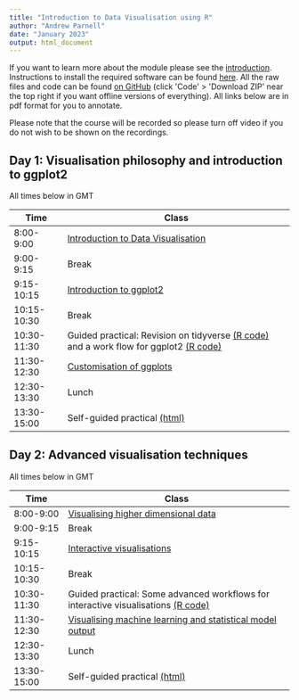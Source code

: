 ```yaml
---
title: "Introduction to Data Visualisation using R"
author: "Andrew Parnell"
date: "January 2023"
output: html_document
---
```


If you want to learn more about the module please see the [introduction](https://andrewcparnell.github.io/dataviz_course/intro.html). Instructions to install the required software can be found [here](https://andrewcparnell.github.io/dataviz_course/prerequisites.html). All the raw files and code can be found [on GitHub](https://www.github.com/andrewcparnell/dataviz_course) (click 'Code' > 'Download ZIP' near the top right if you want offline versions of everything). All links below are in pdf format for you to annotate.

Please note that the course will be recorded so please turn off video if you do not wish to be shown on the recordings. 

## Day 1: Visualisation philosophy and introduction to ggplot2

All times below in GMT

Time  | Class
------------- | ----------------------------------------------------
8:00-9:00 | [Introduction to Data Visualisation](https://andrewcparnell.github.io/dataviz_course/slides/class_1_intro.pdf)
9:00-9:15 | Break
9:15-10:15 | [Introduction to ggplot2](https://andrewcparnell.github.io/dataviz_course/slides/class_2_ggplot2.pdf)
10:15-10:30 | Break 
10:30-11:30 | Guided practical: Revision on tidyverse [(R code)](https://andrewcparnell.github.io/dataviz_course/practicals/tidyverse_revision.R) and a work flow for ggplot2 [(R code)](https://andrewcparnell.github.io/dataviz_course/practicals/ggplot2_basics.R)
11:30-12:30 | [Customisation of ggplots](https://andrewcparnell.github.io/dataviz_course/slides/class_3_more_ggplot2.pdf)
12:30-13:30 | Lunch
13:30-15:00 | Self-guided practical [(html)](https://andrewcparnell.github.io/dataviz_course/practicals/practical_1_create_your_own_visualisations.html) 

## Day 2: Advanced visualisation techniques

All times below in GMT

Time  | Class
------------- | ----------------------------------------------------
8:00-9:00 | [Visualising higher dimensional data](https://andrewcparnell.github.io/dataviz_course/slides/class_4_highdim.pdf)
9:00-9:15 | Break
9:15-10:15 | [Interactive visualisations](https://andrewcparnell.github.io/dataviz_course/slides/class_5_interactive.html)
10:15-10:30 | Break 
10:30-11:30 | Guided practical: Some advanced workflows for interactive visualisations [(R code)](https://andrewcparnell.github.io/dataviz_course/practicals/tutor_2_advanced_workflows.R)
11:30-12:30 | [Visualising machine learning and statistical model output](https://andrewcparnell.github.io/dataviz_course/slides/class_6_ML_viz.pdf)
12:30-13:30 | Lunch
13:30-15:00 | Self-guided practical [(html)](https://andrewcparnell.github.io/dataviz_course/practicals/practical_2_test_your_skills.html) 



